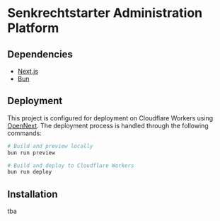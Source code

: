# Senkrechtstarter Administration Platform

## Dependencies

- [Next.js](https://nextjs.org/)
- [Bun](https://bun.sh/)

## Deployment

This project is configured for deployment on Cloudflare Workers using [OpenNext](https://open-next.js.org/). The deployment process is handled through the following commands:

```bash
# Build and preview locally
bun run preview

# Build and deploy to Cloudflare Workers
bun run deploy
```

## Installation

tba
